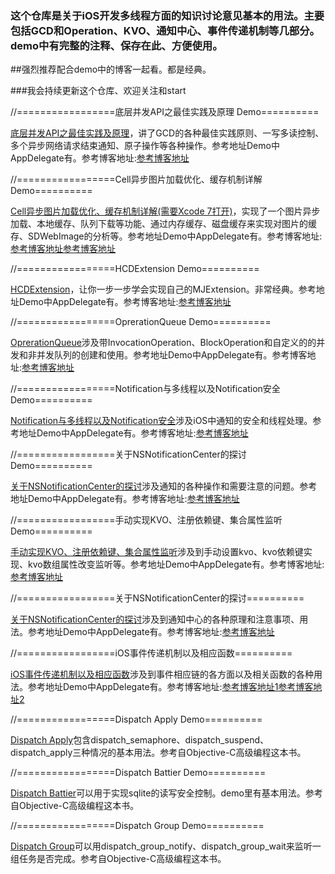 ### 这个仓库是关于iOS开发多线程方面的知识讨论意见基本的用法。主要包括GCD和Operation、KVO、通知中心、事件传递机制等几部分。demo中有完整的注释、保存在此、方便使用。

##强烈推荐配合demo中的博客一起看。都是经典。

###我会持续更新这个仓库、欢迎关注和start

//=================底层并发API之最佳实践及原理 Demo==========

[底层并发API之最佳实践及原理](https://github.com/huang303513/GCD-OperationQueue-Exploration/tree/master/%E5%BA%95%E5%B1%82%E5%B9%B6%E5%8F%91API%E4%B9%8B%E6%9C%80%E4%BD%B3%E5%AE%9E%E8%B7%B5%E5%8F%8A%E5%8E%9F%E7%90%86)，讲了GCD的各种最佳实践原则、一写多读控制、多个异步网络请求结束通知、原子操作等各种操作。参考地址Demo中AppDelegate有。参考博客地址:[参考博客地址](http://objccn.io/issue-2-3/#watching_files)

//=================Cell异步图片加载优化、缓存机制详解 Demo==========

[Cell异步图片加载优化、缓存机制详解(需要Xcode 7打开)](https://github.com/huang303513/GCD-OperationQueue-Exploration/tree/master/Cell%E5%BC%82%E6%AD%A5%E5%9B%BE%E7%89%87%E5%8A%A0%E8%BD%BD%E4%BC%98%E5%8C%96%E3%80%81%E7%BC%93%E5%AD%98%E6%9C%BA%E5%88%B6%E8%AF%A6%E8%A7%A3)，实现了一个图片异步加载、本地缓存、队列下载等功能、通过内存缓存、磁盘缓存来实现对图片的缓存、SDWebImage的分析等。参考地址Demo中AppDelegate有。参考博客地址:[参考博客地址](http://www.jianshu.com/p/3b2c95e1404f)[参考博客地址](http://www.jianshu.com/p/02ab2b74c451)

//=================HCDExtension Demo==========

[HCDExtension](https://github.com/huang303513/GCD-OperationQueue-Exploration/tree/master/HCDExtension)，让你一步一步学会实现自己的MJExtension。非常经典。参考地址Demo中AppDelegate有。参考博客地址:[参考博客地址](http://www.jianshu.com/p/d2ecef03f19e)

//=================OprerationQueue Demo==========

[OprerationQueue](https://github.com/huang303513/GCD-OperationQueue-Exploration/tree/master/OprerationQueue)涉及带InvocationOperation、BlockOperation和自定义的的并发和非并发队列的创建和使用。参考地址Demo中AppDelegate有。参考博客地址:[参考博客地址](http://blog.leichunfeng.com/blog/2015/07/29/ios-concurrency-programming-operation-queues/)


//=================Notification与多线程以及Notification安全 Demo==========

[Notification与多线程以及Notification安全](https://github.com/huang303513/GCD-OperationQueue-Exploration/tree/master/Notification%E4%B8%8E%E5%A4%9A%E7%BA%BF%E7%A8%8B%E4%BB%A5%E5%8F%8ANotification%E5%AE%89%E5%85%A8)涉及iOS中通知的安全和线程处理。参考地址Demo中AppDelegate有。参考博客地址:[参考博客地址](http://southpeak.github.io/blog/2015/03/14/nsnotificationyu-duo-xian-cheng/)

//=================关于NSNotificationCenter的探讨 Demo==========

[关于NSNotificationCenter的探讨](https://github.com/huang303513/GCD-OperationQueue-Exploration/tree/master/Notification%E4%B8%8E%E5%A4%9A%E7%BA%BF%E7%A8%8B%E4%BB%A5%E5%8F%8ANotification%E5%AE%89%E5%85%A8)涉及通知的各种操作和需要注意的问题。参考地址Demo中AppDelegate有。参考博客地址:[参考博客地址](http://southpeak.github.io/blog/2015/03/20/nsnotificationcenter/)

//=================手动实现KVO、注册依赖键、集合属性监听 Demo==========

[手动实现KVO、注册依赖键、集合属性监听](https://github.com/huang303513/GCD-OperationQueue-Exploration/tree/master/%E6%89%8B%E5%8A%A8%E5%AE%9E%E7%8E%B0KVO%E3%80%81%E6%B3%A8%E5%86%8C%E4%BE%9D%E8%B5%96%E9%94%AE%E3%80%81%E9%9B%86%E5%90%88%E5%B1%9E%E6%80%A7%E7%9B%91%E5%90%AC)涉及到手动设置kvo、kvo依赖键实现、kvo数组属性改变监听等。参考地址Demo中AppDelegate有。参考博客地址:[参考博客地址](http://southpeak.github.io/blog/2015/04/23/nskeyvalueobserving-kvo/)

//=================关于NSNotificationCenter的探讨==========

[关于NSNotificationCenter的探讨](https://github.com/huang303513/GCD-OperationQueue-Exploration/tree/master/%E5%85%B3%E4%BA%8ENSNotificationCenter%E7%9A%84%E6%8E%A2%E8%AE%A8)涉及到通知中心的各种原理和注意事项、用法。参考地址Demo中AppDelegate有。参考博客地址:[参考博客地址](http://southpeak.github.io/blog/2015/03/20/nsnotificationcenter/)


//=================iOS事件传递机制以及相应函数==========

[iOS事件传递机制以及相应函数](https://github.com/huang303513/GCD-OperationQueue-Exploration/tree/master/iOS%E4%BA%8B%E4%BB%B6%E4%BC%A0%E9%80%92%E6%9C%BA%E5%88%B6%E4%BB%A5%E5%8F%8A%E7%9B%B8%E5%BA%94%E5%87%BD%E6%95%B0)涉及到事件相应链的各方面以及相关函数的各种用法。参考地址Demo中AppDelegate有。参考博客地址:[参考博客地址1](http://www.superqq.com/blog/2015/04/23/iosyong-hu-dian-ji-shi-jian-chu-li/)[参考博客地址2](http://southpeak.github.io/blog/2015/03/07/uiresponder/)


//=================Dispatch Apply Demo==========

[Dispatch Apply](https://github.com/huang303513/GCD-OperationQueue-Exploration/tree/master/Dispatch%20Apply)包含dispatch_semaphore、dispatch_suspend、dispatch_apply三种情况的基本用法。参考自Objective-C高级编程这本书。

//=================Dispatch Battier Demo==========

[Dispatch Battier](https://github.com/huang303513/GCD-OperationQueue-Exploration/tree/master/Dispatch%20Battier)可以用于实现sqlite的读写安全控制。demo里有基本用法。参考自Objective-C高级编程这本书。

//=================Dispatch Group Demo==========

[Dispatch Group](https://github.com/huang303513/GCD-OperationQueue-Exploration/tree/master/%E5%85%B3%E4%BA%8ENSNotificationCenter%E7%9A%84%E6%8E%A2%E8%AE%A8)可以用dispatch_group_notify、dispatch_group_wait来监听一组任务是否完成。参考自Objective-C高级编程这本书。
